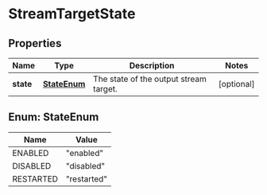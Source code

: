 
# StreamTargetState

## Properties
Name | Type | Description | Notes
------------ | ------------- | ------------- | -------------
**state** | [**StateEnum**](#StateEnum) | The state of the output stream target. |  [optional]


<a name="StateEnum"></a>
## Enum: StateEnum
Name | Value
---- | -----
ENABLED | &quot;enabled&quot;
DISABLED | &quot;disabled&quot;
RESTARTED | &quot;restarted&quot;



